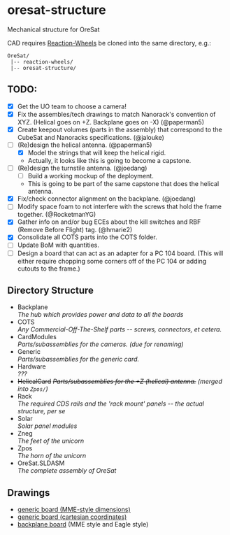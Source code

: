 # oresat-structure
Mechanical structure for OreSat

CAD requires <a href="https://github.com/oresat/reaction-wheels">Reaction-Wheels</a> be cloned into the same directory, e.g.:  

    OreSat/
     |-- reaction-wheels/
     |-- oresat-structure/

## TODO:  
- [X] Get the UO team to choose a camera!
- [x] Fix the assembles/tech drawings to match Nanorack's convention of XYZ. (Helical goes on +Z. Backplane goes on -X) (@paperman5)
- [x] Create keepout volumes (parts in the assembly) that correspond to the CubeSat and Nanoracks specifications. (@jalouke)
- [ ] (Re)design the helical antenna. (@paperman5)
	- [X] Model the strings that will keep the helical rigid.
	- Actually, it looks like this is going to become a capstone.
- [ ] (Re)design the turnstile antenna. (@joedang)
    - [ ] Build a working mockup of the deployment.
    - This is going to be part of the same capstone that does the helical antenna.
- [X] Fix/check connector alignment on the backplane. (@joedang)
- [ ] Modify space foam to not interfere with the screws that hold the frame together. (@RocketmanYG)
- [X] Gather info on and/or bug ECEs about the kill switches and RBF (Remove Before Flight) tag. (@hmarie2)
- [X] Consolidate all COTS parts into the COTS folder. 
- [ ] Update BoM with quantities.
- [ ] Design a board that can act as an adapter for a PC 104 board. (This will either require chopping some corners off of the PC 104 or adding cutouts to the frame.)

## Directory Structure
- Backplane  
_The hub which provides power and data to all the boards_
- COTS  
_Any Commercial-Off-The-Shelf parts -- screws, connectors, et cetera._
- CardModules  
_Parts/subassemblies for the cameras. (due for renaming)_
- Generic  
_Parts/subassemblies for the generic card._
- Hardware  
_???_
- ~~HelicalCard~~ 
_~~Parts/subassemblies for the +Z (helical) antenna.~~ (merged into `Zpos/`)_
- Rack  
_The required CDS rails and the 'rack mount' panels -- the actual structure, per se_
- Solar  
_Solar panel modules_
- Zneg  
_The feet of the unicorn_
- Zpos  
_The horn of the unicorn_
- OreSat.SLDASM  
_The complete assembly of OreSat_

## Drawings
- [generic board (MME-style dimensions)](/Generic/Generic_board.pdf)
- [generic board (cartesian coordinates)](/Generic/Generic_board_electricallyUseful.pdf)
- [backplane board](/Backplane/Backplane_board.PDF) (MME style and Eagle style)
